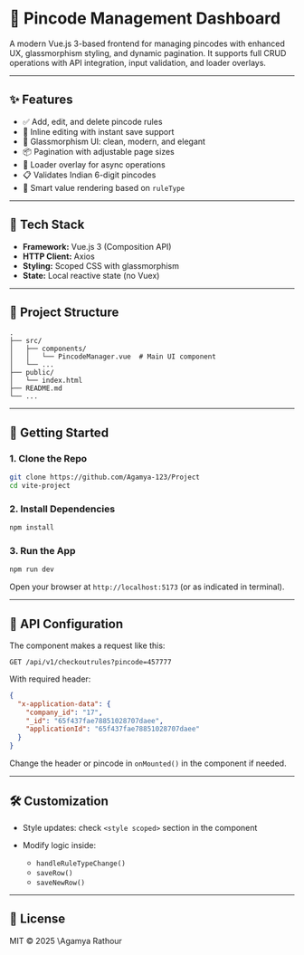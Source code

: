 
# 🧾 Pincode Management Dashboard

A modern Vue.js 3-based frontend for managing pincodes with enhanced UX, glassmorphism styling, and dynamic pagination. It supports full CRUD operations with API integration, input validation, and loader overlays.

---

## ✨ Features

- ✅ Add, edit, and delete pincode rules
- 🔄 Inline editing with instant save support
- 💎 Glassmorphism UI: clean, modern, and elegant
- 📦 Pagination with adjustable page sizes
- 🚦 Loader overlay for async operations
- 📋 Validates Indian 6-digit pincodes
- 🧠 Smart value rendering based on `ruleType`

---

## 🧩 Tech Stack

- **Framework:** Vue.js 3 (Composition API)
- **HTTP Client:** Axios
- **Styling:** Scoped CSS with glassmorphism
- **State:** Local reactive state (no Vuex)

---

## 📂 Project Structure


```
.
├── src/
│   ├── components/
│   │   └── PincodeManager.vue  # Main UI component
│   └── ...
├── public/
│   └── index.html
├── README.md
└── ...

```

---

## 🚀 Getting Started

### 1. Clone the Repo

```bash
git clone https://github.com/Agamya-123/Project
cd vite-project
```

### 2. Install Dependencies

```bash
npm install
```

### 3. Run the App

```bash
npm run dev
```

Open your browser at `http://localhost:5173` (or as indicated in terminal).

---

## 📡 API Configuration

The component makes a request like this:

```http
GET /api/v1/checkoutrules?pincode=457777
```

With required header:

```json
{
  "x-application-data": {
    "company_id": "17",
    "_id": "65f437fae78851028707daee",
    "applicationId": "65f437fae78851028707daee"
  }
}
```

Change the header or pincode in `onMounted()` in the component if needed.

---

## 🛠 Customization

* Style updates: check `<style scoped>` section in the component
* Modify logic inside:

  * `handleRuleTypeChange()`
  * `saveRow()`
  * `saveNewRow()`

---


## 📝 License

MIT © 2025 \Agamya Rathour
